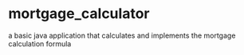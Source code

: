 # mortgage_calculator
a basic java application that calculates and implements the mortgage calculation formula
